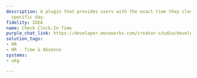 ```yaml
---
description: A plugin that provides users with the exact time they clocked in on a
  specific day.
fidelity: IDEA
name: Check Clock-In Time
purple_chat_link: https://developer.moveworks.com/creator-studio/developer-tools/purple-chat?purple_chat_v1=%7B%22messages%22%3A%5B%7B%22from%22%3A%22USER%22%2C%22text%22%3A%22What+time+did+I+clock+in+every+day+this+week%3F%22%7D%2C%7B%22from%22%3A%22ANNOTATION%22%2C%22text%22%3A%22Fetches+clock-in+times+for+the+user+from+the+HR+system+for+the+current+week%22%7D%2C%7B%22from%22%3A%22BOT%22%2C%22text%22%3A%22%3Cp%3EHere+are+your+clock-in+times+for+this+week%3A%3Cbr%3E%3C%2Fp%3E%22%2C%22cards%22%3A%5B%7B%22title%22%3A%22%3Cp%3EMonday%3Cbr%3E%3C%2Fp%3E%22%2C%22text%22%3A%22%3Cp%3E8%3A45+AM%3Cbr%3E%3C%2Fp%3E%22%7D%2C%7B%22title%22%3A%22%3Cp%3ETuesday%3Cbr%3E%3C%2Fp%3E%22%2C%22text%22%3A%22%3Cp%3E9%3A00+AM%3Cbr%3E%3C%2Fp%3E%22%7D%2C%7B%22title%22%3A%22%3Cp%3EWednesday%3Cbr%3E%3C%2Fp%3E%22%2C%22text%22%3A%22%3Cp%3E8%3A30+AM%3Cbr%3E%3C%2Fp%3E%22%7D%2C%7B%22title%22%3A%22%3Cp%3EThursday%3Cbr%3E%3C%2Fp%3E%22%2C%22text%22%3A%22%3Cp%3E9%3A15+AM%3Cbr%3E%3C%2Fp%3E%22%7D%2C%7B%22title%22%3A%22%3Cp%3EFriday%3Cbr%3E%3C%2Fp%3E%22%2C%22text%22%3A%22%3Cp%3E8%3A50+AM%3Cbr%3E%3C%2Fp%3E%22%7D%5D%7D%5D%2C%22settings%22%3A%7B%22colorStyle%22%3A%22LIGHT%22%2C%22startTime%22%3A%2211%3A43%2BAM%22%2C%22defaultPerson%22%3A%22GWEN%22%2C%22editable%22%3Atrue%2C%22botName%22%3A%22%22%2C%22botImageUrl%22%3A%22%22%7D%7D
solution_tags:
- HR
- HR - Time & Absence
systems:
- ukg

---
```

